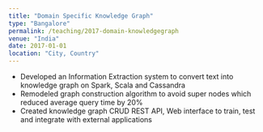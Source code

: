 ```yaml
---
title: "Domain Specific Knowledge Graph"
type: "Bangalore"
permalink: /teaching/2017-domain-knowledgegraph
venue: "India"
date: 2017-01-01
location: "City, Country"
---
```



* Developed an Information Extraction system to convert text into knowledge graph on Spark, Scala and Cassandra
* Remodeled graph construction algorithm to avoid super nodes which reduced average query time by 20%
* Created knowledge graph CRUD REST API, Web interface to train, test and integrate with external applications